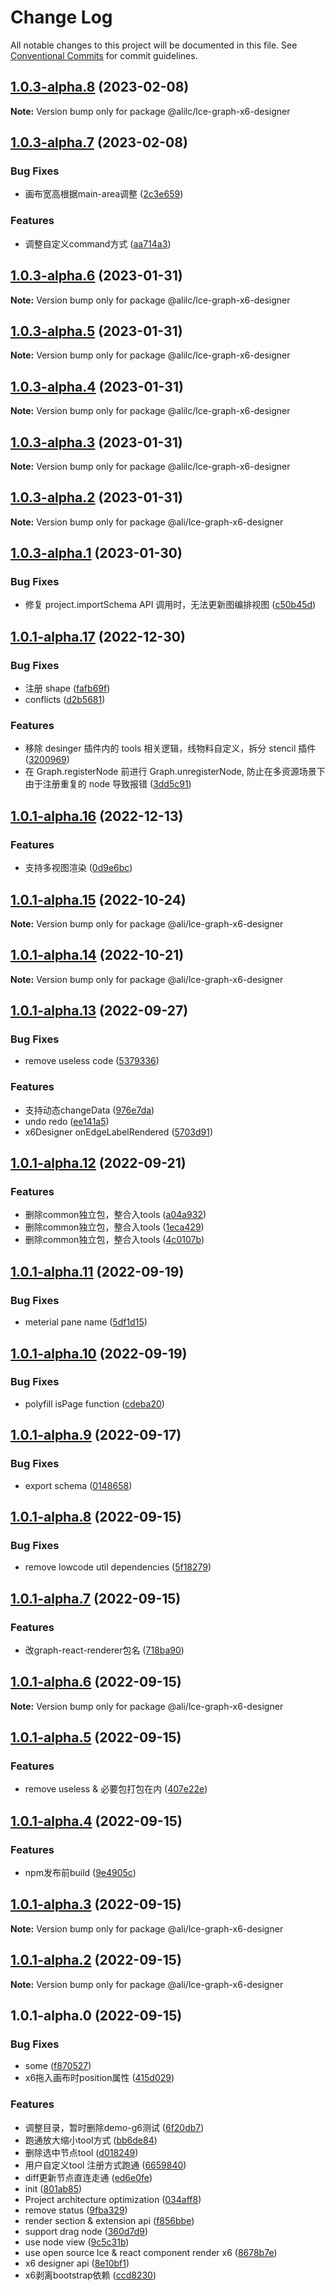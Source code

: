 # Change Log

All notable changes to this project will be documented in this file.
See [Conventional Commits](https://conventionalcommits.org) for commit guidelines.

## [1.0.3-alpha.8](https://gitlab.alibaba-inc.com/graph-editor-engine/graph-editor/compare/v1.0.3-alpha.7...v1.0.3-alpha.8) (2023-02-08)

**Note:** Version bump only for package @alilc/lce-graph-x6-designer





## [1.0.3-alpha.7](https://gitlab.alibaba-inc.com/graph-editor-engine/graph-editor/compare/v1.0.3-alpha.6...v1.0.3-alpha.7) (2023-02-08)


### Bug Fixes

* 画布宽高根据main-area调整 ([2c3e659](https://gitlab.alibaba-inc.com/graph-editor-engine/graph-editor/commit/2c3e659bfd0d120bc228ede9fc1d915409ade474))


### Features

* 调整自定义command方式 ([aa714a3](https://gitlab.alibaba-inc.com/graph-editor-engine/graph-editor/commit/aa714a382a14f8723d910f6a74d17e2ca66735c0))





## [1.0.3-alpha.6](https://gitlab.alibaba-inc.com/graph-editor-engine/graph-editor/compare/v1.0.3-alpha.5...v1.0.3-alpha.6) (2023-01-31)

**Note:** Version bump only for package @alilc/lce-graph-x6-designer





## [1.0.3-alpha.5](https://gitlab.alibaba-inc.com/graph-editor-engine/graph-editor/compare/v1.0.3-alpha.4...v1.0.3-alpha.5) (2023-01-31)

**Note:** Version bump only for package @alilc/lce-graph-x6-designer





## [1.0.3-alpha.4](https://gitlab.alibaba-inc.com/graph-editor-engine/graph-editor/compare/v1.0.3-alpha.3...v1.0.3-alpha.4) (2023-01-31)

**Note:** Version bump only for package @alilc/lce-graph-x6-designer





## [1.0.3-alpha.3](https://gitlab.alibaba-inc.com/graph-editor-engine/graph-editor/compare/v1.0.3-alpha.2...v1.0.3-alpha.3) (2023-01-31)

**Note:** Version bump only for package @alilc/lce-graph-x6-designer





## [1.0.3-alpha.2](https://gitlab.alibaba-inc.com/graph-editor-engine/graph-editor/compare/v1.0.3-alpha.1...v1.0.3-alpha.2) (2023-01-31)

**Note:** Version bump only for package @ali/lce-graph-x6-designer





## [1.0.3-alpha.1](https://gitlab.alibaba-inc.com/graph-editor-engine/graph-editor/compare/v1.0.3-alpha.0...v1.0.3-alpha.1) (2023-01-30)


### Bug Fixes

* 修复 project.importSchema API 调用时，无法更新图编排视图 ([c50b45d](https://gitlab.alibaba-inc.com/graph-editor-engine/graph-editor/commit/c50b45de8ca3d9bc790e3533ec55a0c41bfb4df5))





## [1.0.1-alpha.17](https://gitlab.alibaba-inc.com/graph-editor-engine/graph-editor/compare/v1.0.1-alpha.16...v1.0.1-alpha.17) (2022-12-30)


### Bug Fixes

* 注册 shape ([fafb69f](https://gitlab.alibaba-inc.com/graph-editor-engine/graph-editor/commit/fafb69f42e734a76ab0fc641ea9ae10d2b4bc678))
* conflicts ([d2b5681](https://gitlab.alibaba-inc.com/graph-editor-engine/graph-editor/commit/d2b5681f649297a9804b176f70a5c5599321050a))


### Features

* 移除 desinger 插件内的 tools 相关逻辑，线物料自定义，拆分 stencil 插件 ([3200969](https://gitlab.alibaba-inc.com/graph-editor-engine/graph-editor/commit/3200969f8e5004686398aaad5cff8129f2bb3068))
* 在 Graph.registerNode 前进行 Graph.unregisterNode, 防止在多资源场景下由于注册重复的 node 导致报错 ([3dd5c91](https://gitlab.alibaba-inc.com/graph-editor-engine/graph-editor/commit/3dd5c9189b772a79fd11ba3072dd87d962e79a6a))





## [1.0.1-alpha.16](https://gitlab.alibaba-inc.com/graph-editor-engine/graph-editor/compare/v1.0.1-alpha.15...v1.0.1-alpha.16) (2022-12-13)


### Features

* 支持多视图渲染 ([0d9e6bc](https://gitlab.alibaba-inc.com/graph-editor-engine/graph-editor/commit/0d9e6bc73da59b204bb59acff31ae8414e9cdc59))





## [1.0.1-alpha.15](https://gitlab.alibaba-inc.com/graph-editor-engine/graph-editor/compare/v1.0.1-alpha.14...v1.0.1-alpha.15) (2022-10-24)

**Note:** Version bump only for package @ali/lce-graph-x6-designer





## [1.0.1-alpha.14](https://gitlab.alibaba-inc.com/graph-editor-engine/graph-editor/compare/v1.0.1-alpha.13...v1.0.1-alpha.14) (2022-10-21)

**Note:** Version bump only for package @ali/lce-graph-x6-designer





## [1.0.1-alpha.13](https://gitlab.alibaba-inc.com/graph-editor-engine/graph-editor/compare/v1.0.1-alpha.12...v1.0.1-alpha.13) (2022-09-27)


### Bug Fixes

* remove useless code ([5379336](https://gitlab.alibaba-inc.com/graph-editor-engine/graph-editor/commit/53793366d9b14a7e5a286c10a1e20f32eda70715))


### Features

* 支持动态changeData ([976e7da](https://gitlab.alibaba-inc.com/graph-editor-engine/graph-editor/commit/976e7daf3369e9b297ba10bd9e38f9bb1b567795))
* undo redo ([ee141a5](https://gitlab.alibaba-inc.com/graph-editor-engine/graph-editor/commit/ee141a5a58d5fbd9d8657510d292d695c0a5927d))
* x6Designer onEdgeLabelRendered ([5703d91](https://gitlab.alibaba-inc.com/graph-editor-engine/graph-editor/commit/5703d915259daa21b4b8bca0ba35936b47ed09ad))





## [1.0.1-alpha.12](https://gitlab.alibaba-inc.com/graph-editor-engine/graph-editor/compare/v1.0.1-alpha.11...v1.0.1-alpha.12) (2022-09-21)


### Features

* 删除common独立包，整合入tools ([a04a932](https://gitlab.alibaba-inc.com/graph-editor-engine/graph-editor/commit/a04a932d9e3448b06e61a7fcbf3b62166f94fada))
* 删除common独立包，整合入tools ([1eca429](https://gitlab.alibaba-inc.com/graph-editor-engine/graph-editor/commit/1eca4293c533e112c668961f05ee9721a154edb8))
* 删除common独立包，整合入tools ([4c0107b](https://gitlab.alibaba-inc.com/graph-editor-engine/graph-editor/commit/4c0107b15e6754ad2efe2b5363aeb19bed1d8d38))





## [1.0.1-alpha.11](http://gitlab.alibaba-inc.com/graph-editor-engine/graph-editor/compare/v1.0.1-alpha.10...v1.0.1-alpha.11) (2022-09-19)


### Bug Fixes

* meterial pane name ([5df1d15](http://gitlab.alibaba-inc.com/graph-editor-engine/graph-editor/commit/5df1d1542cec71ea84c478b24fbf2950b7820d89))





## [1.0.1-alpha.10](http://gitlab.alibaba-inc.com/graph-editor-engine/graph-editor/compare/v1.0.1-alpha.9...v1.0.1-alpha.10) (2022-09-19)


### Bug Fixes

* polyfill isPage function ([cdeba20](http://gitlab.alibaba-inc.com/graph-editor-engine/graph-editor/commit/cdeba2076d5034075ebbc5ccea647082ac9d0bd3))





## [1.0.1-alpha.9](https://gitlab.alibaba-inc.com/graph-editor-engine/graph-editor/compare/v1.0.1-alpha.8...v1.0.1-alpha.9) (2022-09-17)


### Bug Fixes

* export schema ([0148658](https://gitlab.alibaba-inc.com/graph-editor-engine/graph-editor/commit/0148658561bd97a7e2ffebf7134e75c3416d7ec2))





## [1.0.1-alpha.8](https://gitlab.alibaba-inc.com/graph-editor-engine/graph-editor/compare/v1.0.1-alpha.7...v1.0.1-alpha.8) (2022-09-15)


### Bug Fixes

* remove lowcode util dependencies ([5f18279](https://gitlab.alibaba-inc.com/graph-editor-engine/graph-editor/commit/5f18279a9e5eefd94fa0880dc0d5670b837082ef))





## [1.0.1-alpha.7](https://gitlab.alibaba-inc.com/graph-editor-engine/graph-editor/compare/v1.0.1-alpha.6...v1.0.1-alpha.7) (2022-09-15)


### Features

* 改graph-react-renderer包名 ([718ba90](https://gitlab.alibaba-inc.com/graph-editor-engine/graph-editor/commit/718ba90609aedc5c6f03d27d6f32c51b283951f7))





## [1.0.1-alpha.6](https://gitlab.alibaba-inc.com/graph-editor-engine/graph-editor/compare/v1.0.1-alpha.5...v1.0.1-alpha.6) (2022-09-15)

**Note:** Version bump only for package @ali/lce-graph-x6-designer





## [1.0.1-alpha.5](https://gitlab.alibaba-inc.com/graph-editor-engine/graph-editor/compare/v1.0.1-alpha.4...v1.0.1-alpha.5) (2022-09-15)


### Features

* remove useless & 必要包打包在内 ([407e22e](https://gitlab.alibaba-inc.com/graph-editor-engine/graph-editor/commit/407e22e63f1bd5450fd221b0f40783228935cf6e))





## [1.0.1-alpha.4](https://gitlab.alibaba-inc.com/graph-editor-engine/graph-editor/compare/v1.0.1-alpha.3...v1.0.1-alpha.4) (2022-09-15)


### Features

* npm发布前build ([9e4905c](https://gitlab.alibaba-inc.com/graph-editor-engine/graph-editor/commit/9e4905cfee9531e5b4fb62ad218f542f0abd4168))





## [1.0.1-alpha.3](https://gitlab.alibaba-inc.com/graph-editor-engine/graph-editor/compare/v1.0.1-alpha.2...v1.0.1-alpha.3) (2022-09-15)

**Note:** Version bump only for package @ali/lce-graph-x6-designer





## [1.0.1-alpha.2](https://gitlab.alibaba-inc.com/graph-editor-engine/graph-editor/compare/v1.0.1-alpha.0...v1.0.1-alpha.2) (2022-09-15)

**Note:** Version bump only for package @ali/lce-graph-x6-designer





## 1.0.1-alpha.0 (2022-09-15)


### Bug Fixes

* some ([f870527](https://gitlab.alibaba-inc.com/graph-editor-engine/graph-editor/commit/f870527b6dc7feca7cc9f7020aed3706a572e8f1))
* x6拖入画布时position属性 ([415d029](https://gitlab.alibaba-inc.com/graph-editor-engine/graph-editor/commit/415d02906d0fe900e160c8b35e4951ce6605a3c8))


### Features

* 调整目录，暂时删除demo-g6测试 ([6f20db7](https://gitlab.alibaba-inc.com/graph-editor-engine/graph-editor/commit/6f20db7f4735f520fcdeb71703183c7cd1882808))
* 跑通放大缩小tool方式 ([bb6de84](https://gitlab.alibaba-inc.com/graph-editor-engine/graph-editor/commit/bb6de84240d597e7d6d80bc561cf8cf7b27bbad8))
* 删除选中节点tool ([d018249](https://gitlab.alibaba-inc.com/graph-editor-engine/graph-editor/commit/d01824992130d7de51072b48c8af942fb0633b1e))
* 用户自定义tool 注册方式跑通 ([6659840](https://gitlab.alibaba-inc.com/graph-editor-engine/graph-editor/commit/6659840068af8f1e35571b4ae729b93fee127f81))
* diff更新节点直连走通 ([ed6e0fe](https://gitlab.alibaba-inc.com/graph-editor-engine/graph-editor/commit/ed6e0fe3fdceb1c639cbbf05de5612096f6fff3c))
* init ([801ab85](https://gitlab.alibaba-inc.com/graph-editor-engine/graph-editor/commit/801ab851a18c20382be3d9193855a155b0bd1396))
* Project architecture optimization ([034aff8](https://gitlab.alibaba-inc.com/graph-editor-engine/graph-editor/commit/034aff88091905a305e2487e47a11cd9a990a828))
* remove status ([9fba329](https://gitlab.alibaba-inc.com/graph-editor-engine/graph-editor/commit/9fba3295aaca35366fc6ff42a8ded126d6e2a37d))
* render section & extension api ([f856bbe](https://gitlab.alibaba-inc.com/graph-editor-engine/graph-editor/commit/f856bbe344aff60e2601e6e895da91b19baa465d))
* support drag node ([360d7d9](https://gitlab.alibaba-inc.com/graph-editor-engine/graph-editor/commit/360d7d947775036525f9e309b794a2d05ba9b6f9))
* use node view ([9c5c31b](https://gitlab.alibaba-inc.com/graph-editor-engine/graph-editor/commit/9c5c31becedc68f535e72e7cf9ffa27d77428166))
* use open source lce & react component render x6 ([8678b7e](https://gitlab.alibaba-inc.com/graph-editor-engine/graph-editor/commit/8678b7e6a099b78a5bc1cba7056f95fdebd5f411))
* x6 designer api ([8e10bf1](https://gitlab.alibaba-inc.com/graph-editor-engine/graph-editor/commit/8e10bf1800ac55a2c6f25d98081ab8254403975f))
* x6剥离bootstrap依赖 ([ccd8230](https://gitlab.alibaba-inc.com/graph-editor-engine/graph-editor/commit/ccd8230525ae1f7997a0784e1a79ee37f4b3ad86))
